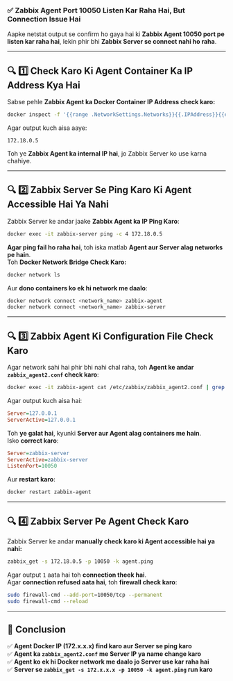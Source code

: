 ### ✅ **Zabbix Agent Port 10050 Listen Kar Raha Hai, But Connection Issue Hai**  
Aapke netstat output se confirm ho gaya hai ki **Zabbix Agent 10050 port pe listen kar raha hai**, lekin phir bhi **Zabbix Server se connect nahi ho raha**.  

---

## **🔍 1️⃣ Check Karo Ki Agent Container Ka IP Address Kya Hai**  
Sabse pehle **Zabbix Agent ka Docker Container IP Address check karo:**  

```bash
docker inspect -f '{{range .NetworkSettings.Networks}}{{.IPAddress}}{{end}}' zabbix-agent
```
Agar output kuch aisa aaye:  
```
172.18.0.5
```
Toh ye **Zabbix Agent ka internal IP hai**, jo Zabbix Server ko use karna chahiye.  

---

## **🔍 2️⃣ Zabbix Server Se Ping Karo Ki Agent Accessible Hai Ya Nahi**  
Zabbix Server ke andar jaake **Zabbix Agent ka IP Ping Karo**:  

```bash
docker exec -it zabbix-server ping -c 4 172.18.0.5
```
**Agar ping fail ho raha hai**, toh iska matlab **Agent aur Server alag networks pe hain**.  
Toh **Docker Network Bridge Check Karo:**  
```bash
docker network ls
```
Aur **dono containers ko ek hi network me daalo**:  
```bash
docker network connect <network_name> zabbix-agent
docker network connect <network_name> zabbix-server
```

---

## **🔍 3️⃣ Zabbix Agent Ki Configuration File Check Karo**  
Agar network sahi hai phir bhi nahi chal raha, toh **Agent ke andar `zabbix_agent2.conf` check karo**:  

```bash
docker exec -it zabbix-agent cat /etc/zabbix/zabbix_agent2.conf | grep "Server="
```
Agar output kuch aisa hai:  
```ini
Server=127.0.0.1
ServerActive=127.0.0.1
```
Toh **ye galat hai**, kyunki **Server aur Agent alag containers me hain**.  
Isko **correct karo**:  
```ini
Server=zabbix-server
ServerActive=zabbix-server
ListenPort=10050
```
Aur **restart karo**:  
```bash
docker restart zabbix-agent
```

---

## **🔍 4️⃣ Zabbix Server Pe Agent Check Karo**  
Zabbix Server ke andar **manually check karo ki Agent accessible hai ya nahi:**  

```bash
zabbix_get -s 172.18.0.5 -p 10050 -k agent.ping
```
Agar output `1` aata hai toh **connection theek hai**.  
Agar **connection refused aata hai**, toh **firewall check karo**:

```bash
sudo firewall-cmd --add-port=10050/tcp --permanent
sudo firewall-cmd --reload
```

---

## **📌 Conclusion**
✅ **Agent Docker IP (172.x.x.x) find karo aur Server se ping karo**  
✅ **Agent ka `zabbix_agent2.conf` me Server IP ya name change karo**  
✅ **Agent ko ek hi Docker network me daalo jo Server use kar raha hai**  
✅ **Server se `zabbix_get -s 172.x.x.x -p 10050 -k agent.ping` run karo**  
